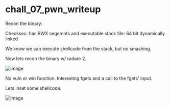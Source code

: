# chall_07_pwn_writeup

Recon the binary:

  Checksec: has RWX segemnts and executable stack 
  file: 64 bit dynamically linked

We know we can execute shellcode from the stack, but no smashing.

Now lets recon the binary w/ radare 2.

![image](https://user-images.githubusercontent.com/79220528/159482349-8796c35f-cef5-465b-8943-d8bec7ef2af6.png)

No vuln or win function. Interesting fgets and a call to the fgets' input. 

Lets inset some shellcode. 

![image](https://user-images.githubusercontent.com/79220528/159482726-db98689e-f077-45f1-88aa-52e5a416b22c.png)
